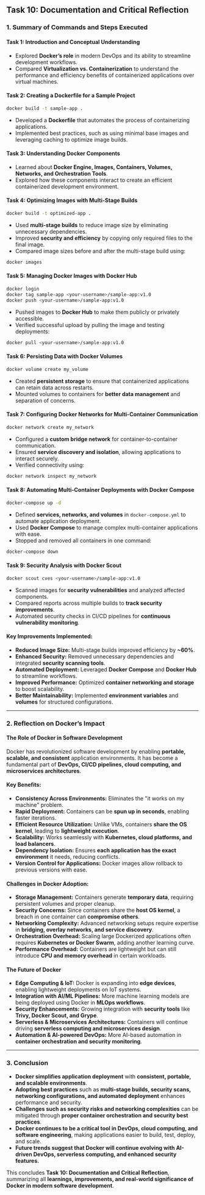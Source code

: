 ## Task 10: Documentation and Critical Reflection

### 1. Summary of Commands and Steps Executed

#### **Task 1: Introduction and Conceptual Understanding**

- Explored **Docker’s role** in modern DevOps and its ability to streamline development workflows.
- Compared **Virtualization vs. Containerization** to understand the performance and efficiency benefits of containerized applications over virtual machines.

#### **Task 2: Creating a Dockerfile for a Sample Project**

```sh
docker build -t sample-app .
```

- Developed a **Dockerfile** that automates the process of containerizing applications.
- Implemented best practices, such as using minimal base images and leveraging caching to optimize image builds.

#### **Task 3: Understanding Docker Components**

- Learned about **Docker Engine, Images, Containers, Volumes, Networks, and Orchestration Tools**.
- Explored how these components interact to create an efficient containerized development environment.

#### **Task 4: Optimizing Images with Multi-Stage Builds**

```sh
docker build -t optimized-app .
```

- Used **multi-stage builds** to reduce image size by eliminating unnecessary dependencies.
- Improved **security and efficiency** by copying only required files to the final image.
- Compared image sizes before and after the multi-stage build using:

```sh
docker images
```

#### **Task 5: Managing Docker Images with Docker Hub**

```sh
docker login
docker tag sample-app <your-username>/sample-app:v1.0
docker push <your-username>/sample-app:v1.0
```

- Pushed images to **Docker Hub** to make them publicly or privately accessible.
- Verified successful upload by pulling the image and testing deployments:

```sh
docker pull <your-username>/sample-app:v1.0
```

#### **Task 6: Persisting Data with Docker Volumes**

```sh
docker volume create my_volume
```

- Created **persistent storage** to ensure that containerized applications can retain data across restarts.
- Mounted volumes to containers for **better data management** and separation of concerns.

#### **Task 7: Configuring Docker Networks for Multi-Container Communication**

```sh
docker network create my_network
```

- Configured a **custom bridge network** for container-to-container communication.
- Ensured **service discovery and isolation**, allowing applications to interact securely.
- Verified connectivity using:

```sh
docker network inspect my_network
```

#### **Task 8: Automating Multi-Container Deployments with Docker Compose**

```sh
docker-compose up -d
```

- Defined **services, networks, and volumes** in `docker-compose.yml` to automate application deployment.
- Used **Docker Compose** to manage complex multi-container applications with ease.
- Stopped and removed all containers in one command:

```sh
docker-compose down
```

#### **Task 9: Security Analysis with Docker Scout**

```sh
docker scout cves <your-username>/sample-app:v1.0
```

- Scanned images for **security vulnerabilities** and analyzed affected components.
- Compared reports across multiple builds to **track security improvements**.
- Automated security checks in CI/CD pipelines for **continuous vulnerability monitoring**.

#### Key Improvements Implemented:

- **Reduced Image Size:** Multi-stage builds improved efficiency by **~60%**.
- **Enhanced Security:** Removed unnecessary dependencies and integrated **security scanning tools**.
- **Automated Deployment:** Leveraged **Docker Compose** and **Docker Hub** to streamline workflows.
- **Improved Performance:** Optimized **container networking and storage** to boost scalability.
- **Better Maintainability:** Implemented **environment variables** and **volumes** for structured configurations.

---

### 2. Reflection on Docker’s Impact

#### The Role of Docker in Software Development

Docker has revolutionized software development by enabling **portable, scalable, and consistent** application environments. It has become a fundamental part of **DevOps, CI/CD pipelines, cloud computing, and microservices architectures**.

#### Key Benefits:

- **Consistency Across Environments:** Eliminates the "it works on my machine" problem.
- **Rapid Deployment:** Containers can be **spun up in seconds**, enabling faster iterations.
- **Efficient Resource Utilization:** Unlike VMs, containers **share the OS kernel**, leading to **lightweight execution**.
- **Scalability:** Works seamlessly with **Kubernetes, cloud platforms, and load balancers**.
- **Dependency Isolation:** Ensures **each application has the exact environment** it needs, reducing conflicts.
- **Version Control for Applications:** Docker images allow rollback to previous versions with ease.

#### Challenges in Docker Adoption:

- **Storage Management:** Containers generate **temporary data**, requiring persistent volumes and proper cleanup.
- **Security Concerns:** Since containers share the **host OS kernel**, a breach in one container can **compromise others**.
- **Networking Complexity:** Advanced networking setups require expertise in **bridging, overlay networks, and service discovery**.
- **Orchestration Overhead:** Scaling large Dockerized applications often requires **Kubernetes or Docker Swarm**, adding another learning curve.
- **Performance Overhead:** Containers are lightweight but can still introduce **CPU and memory overhead** in certain workloads.

#### The Future of Docker

- **Edge Computing & IoT:** Docker is expanding into **edge devices**, enabling lightweight deployments on IoT systems.
- **Integration with AI/ML Pipelines:** More machine learning models are being deployed using Docker in **MLOps workflows**.
- **Security Enhancements:** Growing integration with **security tools** like **Trivy, Docker Scout, and Grype**.
- **Serverless & Microservices Architectures:** Containers will continue driving **serverless computing and microservices design**.
- **Automation & AI-powered DevOps:** More AI-based automation in **container orchestration and security monitoring**.

---

### 3. Conclusion

- **Docker simplifies application deployment** with **consistent, portable, and scalable environments**.
- **Adopting best practices** such as **multi-stage builds, security scans, networking configurations, and automated deployment** enhances performance and security.
- **Challenges such as security risks and networking complexities** can be mitigated through **proper container orchestration and security best practices**.
- **Docker continues to be a critical tool in DevOps, cloud computing, and software engineering**, making applications easier to build, test, deploy, and scale.
- **Future trends suggest that Docker will continue evolving with AI-driven DevOps, serverless computing, and enhanced security features.**

This concludes **Task 10: Documentation and Critical Reflection**, summarizing all **learnings, improvements, and real-world significance of Docker in modern software development**.